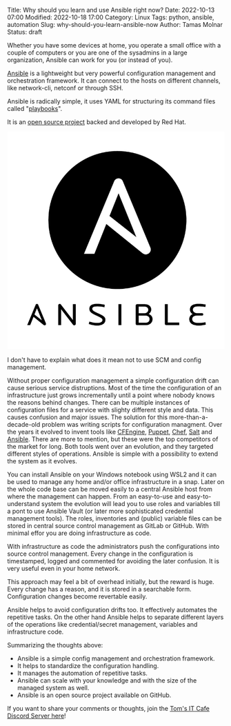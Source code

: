 Title: Why should you learn and use Ansible right now?
Date: 2022-10-13 07:00
Modified: 2022-10-18 17:00
Category: Linux
Tags: python, ansible, automation
Slug: why-should-you-learn-ansible-now
Author: Tamas Molnar
Status: draft

Whether you have some devices at home, you operate a small office with a couple of computers or you are one of the sysadmins in a large organization, Ansible can work for you (or instead of you).

[Ansible](https://docs.ansible.com/ansible-core/devel/index.html) is a lightweight but very powerful configuration management and orchestration framework. It can connect to the hosts on different channels, like network-cli, netconf or through SSH.

Ansible is radically simple, it uses YAML for structuring its command files called "[playbooks](https://docs.ansible.com/ansible-core/devel/playbook_guide/index.html)".

It is an [open source project](https://github.com/ansible/ansible) backed and developed by Red Hat.

![Ansible](../images/ansible_logo.png "Ansible logo")

I don't have to explain what does it mean not to use SCM and config management.

Without proper configuration management a simple configuration drift can cause serious service distruptions.
Most of the time the configuration of an infrastructure just grows incrementally until a point where nobody knows the reasons behind changes. There can be multiple instances of configuration files for a service with slighty different style and data. This causes confusion and major issues. The solution for this more-than-a-decade-old problem was writing scripts for configuration managment. Over the years it evolved to invent tools like [CFEngine](https://cfengine.com/), [Puppet](https://puppet.com/), [Chef](https://www.chef.io/), [Salt](https://saltproject.io/) and [Ansible](https://www.ansible.com/). There are more to mention, but these were the top competitors of the market for long. Both tools went over an evolution, and they targeted different styles of operations. Ansible is simple with a possibility to extend the system as it evolves.

You can install Ansible on your Windows notebook using WSL2 and it can be used to manage any home and/or office infrastructure in a snap. Later on the whole code base can be moved easily to a central Ansible host from where the management can happen. From an easy-to-use and easy-to-understand system the evolution will lead you to use roles and variables till a pont to use Ansible Vault (or later more sophisticated credential management tools). The roles, inventories and (public) variable files can be stored in central source control management as GitLab or GitHub. With minimal effor you are doing infrastructure as code.

With infrastructure as code the administrators push the configurations into source control management. Every change in the configuration is timestamped, logged and commented for avoiding the later confusion. It is very useful even in your home network.

This approach may feel a bit of overhead initially, but the reward is huge. Every change has a reason, and it is stored in a searchable form. Configuration changes become revertable easily.

Ansible helps to avoid configuration drifts too. It effectively automates the repetitive tasks. On the other hand Ansible helps to separate different layers of the operations like credential/secret management, variables and infrastructure code.

Summarizing the thoughts above:

- Ansible is a simple config management and orchestration framework.
- It helps to standardize the configuration handling.
- It manages the automation of repetitive tasks.
- Ansible can scale with your knowledge and with the size of the managed system as well.
- Ansible is an open source project available on GitHub.

If you want to share your comments or thoughts, join the [Tom's IT Cafe Discord Server here](https://discord.gg/4829xMBm)!
